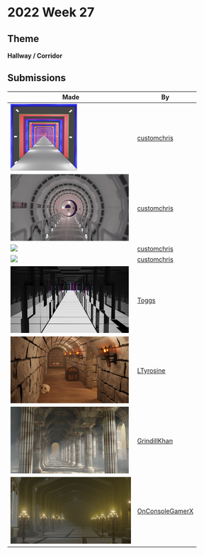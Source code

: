 # 2022 Week 27


## Theme

**Hallway / Corridor**


## Submissions

| Made | By |
|------|----|
| <img src="./customchris/FakeHallway.png" height="150" /> | [customchris](./customchris/) |
| <img src="./customchris/AirLock.png" height="150" /> | [customchris](./customchris/) |
| <img src="./customchris/SyfiHallway2.png" height="150" /> | [customchris](./customchris/) |
| <img src="./customchris/ST_TNG.png" height="150" /> | [customchris](./customchris/) |
| <img src="./Toggs/HallwayFinal.png" height="150" /> | [Toggs](./Toggs/) |
| <img src="./LTyrosine/DungeonCorridor.png" height="150" /> | [LTyrosine](./LTyrosine/) |
| <img src="./GrindillKhan/Weekly_Corridor_GrindillKhan.jpg" height="150" /> | [GrindillKhan](./GrindillKhan/) |
| <img src="./OnConsoleGamerX/Corridor_Medieval2.png" height="150" /> | [OnConsoleGamerX](./OnConsoleGamerX/) |
